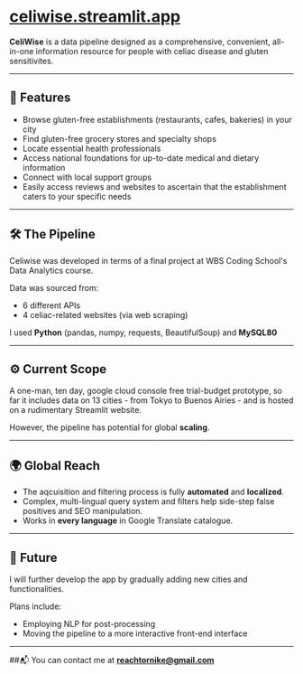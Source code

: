 # [celiwise.streamlit.app](https://celiwise.streamlit.app)

**CeliWise** is a data pipeline designed as a comprehensive, convenient, all-in-one information resource for people with celiac disease and gluten sensitivites.

---

## 🧭 Features

- Browse gluten-free establishments (restaurants, cafes, bakeries) in your city  
- Find gluten-free grocery stores and specialty shops  
- Locate essential health professionals  
- Access national foundations for up-to-date medical and dietary information  
- Connect with local support groups
- Easily access reviews and websites to ascertain that the establishment caters to your specific needs

---

## 🛠️ The Pipeline

Celiwise was developed in terms of a final project at WBS Coding School's Data Analytics course.

Data was sourced from:
- 6 different APIs  
- 4 celiac-related websites (via web scraping)

I used **Python** (pandas, numpy, requests, BeautifulSoup) and **MySQL80**

---

## ⚙️ Current Scope

A one-man, ten day, google cloud console free trial-budget prototype, so far it includes data on  13 cities - from Tokyo to Buenos Airies - and is hosted on a rudimentary Streamlit website.

However, the pipeline has potential for global **scaling**.

---

## 🌍 Global Reach

- The aqcuisition and filtering process is fully **automated** and **localized**.
- Complex, multi-lingual query system and filters  help side-step false positives and SEO manipulation.  
- Works in **every language** in Google Translate catalogue.

---

## 🚀 Future

I will further develop the app by gradually adding new cities and functionalities.

Plans include:
- Employing NLP for post-processing  
- Moving the pipeline to a more interactive front-end interface



---

##📬 You can contact me at **reachtornike@gmail.com**

